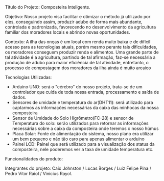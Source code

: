 Titulo do Projeto: 
Composteira Inteligente.

Objetivo:
Nosso projeto visa facilitar e otimizar o método já utilizado por eles, conseguindo assim, produzir adubo de forma mais abundante, controlada e padronizada, favorecendo no desenvolvimento da agricultura familiar dos moradores locais e abrindo novas oportunidades.

Contexto:
A ilha das onças é um local com renda muito baixa e de difícil acesso para as tecnologias atuais, porém mesmo perante tais dificuldades, os moradores conseguem produzir renda e alimentos. Uma grande parte de tal atividade é a agricultura, partindo de tal afirmação, faz-se necessária a produção de adubo para maior eficiência de tal atividade, entretanto, o processo de compostagem dos moradores da ilha ainda é muito arcaico

Tecnologias Utilizadas:
- Arduíno UNO: será o "cérebro" do nosso projeto, trata-se de um controlador que cuida de toda nossa entrada, processamento e saída de dados.
- Sensores de umidade e temperatura do ar(DHT11): será utilizado para captarmos as informações necessárias da caixa das minhocas da nossa composteira
- Sensor de Umidade do Solo Higrômetro(FC-28) e sensor de Temperatura do solo: serão utilizados para retornar as informações necessárias sobre a caixa da composteira onde teremos o nosso húmus
- Placa Solar: Fonte de alimentação do sistema, nosso plano era utilizar um bem pequeno e não tão caro para apenas alimentar o arduíno
- Painel LCD: Painel que será utilizado para a visualização dos status da composteira, nele poderemos ver a taxa de umidade temperatura etc.

Funcionalidades do produto:

Integrantes do projeto: Caio Johnston / Lucas Borges / Luiz Felipe Pina / Pedro Vitor Raiol / Vinicius Rayol.
